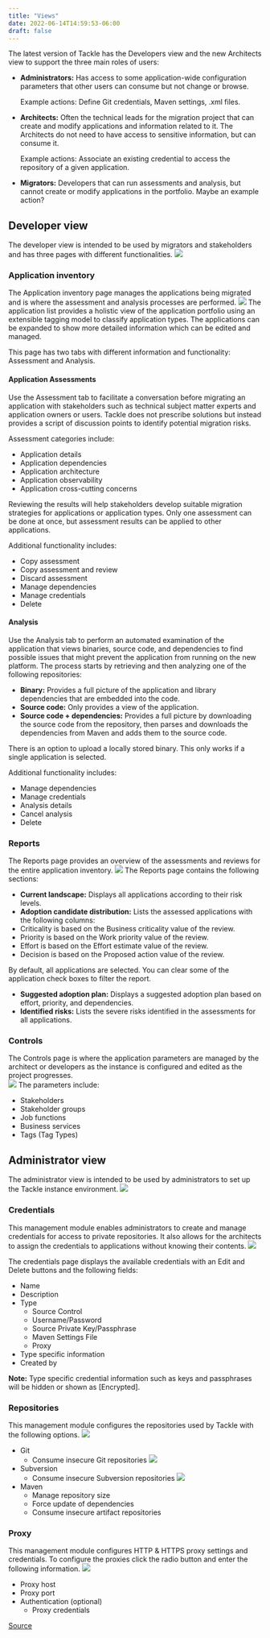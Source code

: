 ```yaml
---
title: "Views"
date: 2022-06-14T14:59:53-06:00
draft: false
---
```


The latest version of Tackle has the Developers view and the new Architects view to support the three main roles of users:
* **Administrators:** Has access to some application-wide configuration parameters that other users can consume but not change or browse.

    Example actions: Define Git credentials, Maven settings, .xml files.

* **Architects:** Often the  technical leads for the migration project that can create and modify applications and information related to it. The Architects do not need to have access to sensitive information, but can consume it.

    Example actions: Associate an existing credential to access the repository of a given application.

* **Migrators:** Developers that can run assessments and analysis, but cannot create or modify applications in the portfolio. Maybe an example action?

## Developer view
The developer view is intended to be used by migrators and stakeholders and has three pages with different functionalities.
![](/Tackle2/Views/DevMenu.png)

### Application inventory
The Application inventory page manages the applications being migrated and is where the assessment and analysis processes are performed.
![](/Tackle2/Views/AppInvMain.png)
The application list provides a holistic view of the application portfolio using an extensible tagging model to classify application types.  The applications can be expanded to show more detailed information which can be edited and managed.

This page has two tabs with different information and functionality: Assessment and Analysis.

#### Application Assessments
Use the Assessment tab to facilitate a conversation before migrating an application with stakeholders such as technical subject matter experts and application owners or users.  Tackle does not prescribe solutions but instead provides a script of discussion points to identify potential migration risks.

Assessment categories include:
* Application details
* Application dependencies
* Application architecture
* Application observability
* Application cross-cutting concerns

Reviewing the results will help stakeholders develop suitable migration strategies for applications or application types. Only one assessment can be done at once, but assessment results can be applied to other applications.

Additional functionality includes:
* Copy assessment
* Copy assessment and review
* Discard assessment
* Manage dependencies
* Manage credentials
* Delete

#### Analysis
Use the Analysis tab to perform an automated examination of the application that views binaries, source code, and dependencies to find possible issues that might prevent the application from running on the new platform. The process starts by retrieving and then analyzing one of the following repositories:
* **Binary:** Provides a full picture of the application and library dependencies that are embedded into the code.
* **Source code:** Only provides a view of the application.
* **Source code + dependencies:** Provides a full picture by downloading the source code from the repository, then parses and downloads the dependencies from Maven and adds them to the source code.

There is an option to upload a locally stored binary. This only works if a single application is selected.

Additional functionality includes:
* Manage dependencies
* Manage credentials
* Analysis details
* Cancel analysis
* Delete

### Reports
The Reports page provides an overview of the assessments and reviews for the entire application inventory.
![](/Tackle2/Views/DevReportsMain.png)
The Reports page contains the following sections:

* **Current landscape:** Displays all applications according to their risk levels.
* **Adoption candidate distribution:** Lists the assessed applications with the following columns:
* Criticality is based on the Business criticality value of the review.
* Priority is based on the Work priority value of the review.
* Effort is based on the Effort estimate value of the review.
* Decision is based on the Proposed action value of the review.

 By default, all applications are selected. You can clear some of the application check boxes to filter the report.

* **Suggested adoption plan:** Displays a suggested adoption plan based on effort, priority, and dependencies.
* **Identified risks:** Lists the severe risks identified in the assessments for all applications.

### Controls
The Controls page is where the application parameters are managed by the architect or developers as the instance is configured and edited as the project progresses.  
![](/Tackle2/Views/ControlsMain.png)
The parameters include:
* Stakeholders
* Stakeholder groups
* Job functions
* Business services
* Tags (Tag Types)

## Administrator view
The administrator view is intended to be used by administrators to set up the Tackle instance environment.
![](/Tackle2/Views/AdminMenu.png)

### Credentials
This management module enables administrators to create and manage credentials for access to private repositories.  It also allows for the architects to assign the credentials to applications without knowing their contents.
![](/Tackle2/Views/CredMain.png)

The credentials page displays the available credentials with an Edit and Delete buttons and the following fields:
* Name
* Description
* Type
    * Source Control
     * Username/Password
     * Source Private Key/Passphrase
    * Maven Settings File
    * Proxy
* Type specific information
* Created by

**Note:** Type specific credential information such as keys and passphrases will be hidden or shown as [Encrypted].

### Repositories
This management module configures the repositories used by Tackle with the following options.
![](/Tackle2/Views/GitConfig.png)
* Git
    * Consume insecure Git repositories
![](/Tackle2/Views/SubvConfig.png)
* Subversion
    * Consume insecure Subversion repositories
![](/Tackle2/Views/MavenConfig.png)
* Maven
    * Manage repository size
    * Force update of dependencies
    * Consume insecure artifact repositories

### Proxy
This management module configures HTTP & HTTPS proxy settings and credentials.  To configure the proxies click the radio button and enter the following information.
![](/Tackle2/Views/ProxyConfig.png)
* Proxy host
* Proxy port
* Authentication (optional)
    * Proxy credentials

[Source](https://github.com/konveyor/konveyor.github.io/blob/main/content/Konveyor/views.md)
